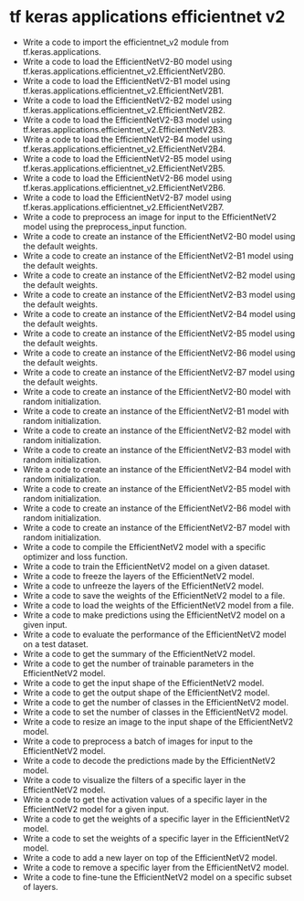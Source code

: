 # tf keras applications efficientnet v2

- Write a code to import the efficientnet_v2 module from tf.keras.applications.
- Write a code to load the EfficientNetV2-B0 model using tf.keras.applications.efficientnet_v2.EfficientNetV2B0.
- Write a code to load the EfficientNetV2-B1 model using tf.keras.applications.efficientnet_v2.EfficientNetV2B1.
- Write a code to load the EfficientNetV2-B2 model using tf.keras.applications.efficientnet_v2.EfficientNetV2B2.
- Write a code to load the EfficientNetV2-B3 model using tf.keras.applications.efficientnet_v2.EfficientNetV2B3.
- Write a code to load the EfficientNetV2-B4 model using tf.keras.applications.efficientnet_v2.EfficientNetV2B4.
- Write a code to load the EfficientNetV2-B5 model using tf.keras.applications.efficientnet_v2.EfficientNetV2B5.
- Write a code to load the EfficientNetV2-B6 model using tf.keras.applications.efficientnet_v2.EfficientNetV2B6.
- Write a code to load the EfficientNetV2-B7 model using tf.keras.applications.efficientnet_v2.EfficientNetV2B7.
- Write a code to preprocess an image for input to the EfficientNetV2 model using the preprocess_input function.
- Write a code to create an instance of the EfficientNetV2-B0 model using the default weights.
- Write a code to create an instance of the EfficientNetV2-B1 model using the default weights.
- Write a code to create an instance of the EfficientNetV2-B2 model using the default weights.
- Write a code to create an instance of the EfficientNetV2-B3 model using the default weights.
- Write a code to create an instance of the EfficientNetV2-B4 model using the default weights.
- Write a code to create an instance of the EfficientNetV2-B5 model using the default weights.
- Write a code to create an instance of the EfficientNetV2-B6 model using the default weights.
- Write a code to create an instance of the EfficientNetV2-B7 model using the default weights.
- Write a code to create an instance of the EfficientNetV2-B0 model with random initialization.
- Write a code to create an instance of the EfficientNetV2-B1 model with random initialization.
- Write a code to create an instance of the EfficientNetV2-B2 model with random initialization.
- Write a code to create an instance of the EfficientNetV2-B3 model with random initialization.
- Write a code to create an instance of the EfficientNetV2-B4 model with random initialization.
- Write a code to create an instance of the EfficientNetV2-B5 model with random initialization.
- Write a code to create an instance of the EfficientNetV2-B6 model with random initialization.
- Write a code to create an instance of the EfficientNetV2-B7 model with random initialization.
- Write a code to compile the EfficientNetV2 model with a specific optimizer and loss function.
- Write a code to train the EfficientNetV2 model on a given dataset.
- Write a code to freeze the layers of the EfficientNetV2 model.
- Write a code to unfreeze the layers of the EfficientNetV2 model.
- Write a code to save the weights of the EfficientNetV2 model to a file.
- Write a code to load the weights of the EfficientNetV2 model from a file.
- Write a code to make predictions using the EfficientNetV2 model on a given input.
- Write a code to evaluate the performance of the EfficientNetV2 model on a test dataset.
- Write a code to get the summary of the EfficientNetV2 model.
- Write a code to get the number of trainable parameters in the EfficientNetV2 model.
- Write a code to get the input shape of the EfficientNetV2 model.
- Write a code to get the output shape of the EfficientNetV2 model.
- Write a code to get the number of classes in the EfficientNetV2 model.
- Write a code to set the number of classes in the EfficientNetV2 model.
- Write a code to resize an image to the input shape of the EfficientNetV2 model.
- Write a code to preprocess a batch of images for input to the EfficientNetV2 model.
- Write a code to decode the predictions made by the EfficientNetV2 model.
- Write a code to visualize the filters of a specific layer in the EfficientNetV2 model.
- Write a code to get the activation values of a specific layer in the EfficientNetV2 model for a given input.
- Write a code to get the weights of a specific layer in the EfficientNetV2 model.
- Write a code to set the weights of a specific layer in the EfficientNetV2 model.
- Write a code to add a new layer on top of the EfficientNetV2 model.
- Write a code to remove a specific layer from the EfficientNetV2 model.
- Write a code to fine-tune the EfficientNetV2 model on a specific subset of layers.
